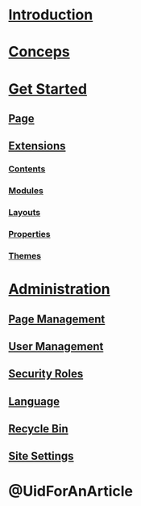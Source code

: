 # [Introduction](intro.md)
# [Conceps](concepts.md)
# [Get Started](get-started.md)

## [Page](pages/index.md)
## [Extensions](extensions/index.md)
### [Contents](extensions/contents.md)
### [Modules](extensions/modules.md)
### [Layouts](extensions/layouts.md)
### [Properties](extensions/properties.md)
### [Themes](extensions/themes.md)

# [Administration](admin/index.md)
## [Page Management](admin/page-management.md)
## [User Management](admin/user-management.md)
## [Security Roles](admin/security-roles.md)
## [Language](admin/language.md)
## [Recycle Bin](admin/recycle-bin.md)
## [Site Settings](admin/site-settings.md)

# @UidForAnArticle